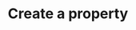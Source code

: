 ---
title: "Create a property"
description: "Create a detailed property record, describing the type, size, furnishings, etc."
image: "./hand-with-contract.png"
---
